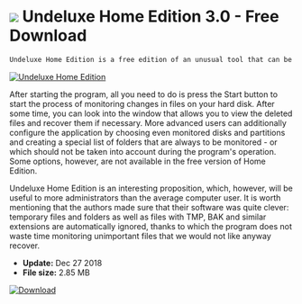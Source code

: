 # ![](https://cdn.softexe.net/static/icon/0/undeluxe-home-edition-9425.png) Undeluxe Home Edition 3.0 - Free Download

```sh
Undeluxe Home Edition is a free edition of an unusual tool that can be compared to the improved version of the system's basket mechanism. The program allows you to protect against deletion not only files deleted by the file explorer, but also data deleted by other applications without the user's knowledge.
```
[![Undeluxe Home Edition](https://gallery.dpcdn.pl/imgc/Tools/59217/g_-_420x350_1.5_-_x20150602194047_0.png)](https://softexe.net/win/disks-files/data-recovery/undeluxe-home-edition:adbe.html)

After starting the program, all you need to do is press the Start button to start the process of monitoring changes in files on your hard disk. After some time, you can look into the window that allows you to view the deleted files and recover them if necessary. More advanced users can additionally configure the application by choosing even monitored disks and partitions and creating a special list of folders that are always to be monitored - or which should not be taken into account during the program's operation. Some options, however, are not available in the free version of Home Edition.
 
 Undeluxe Home Edition is an interesting proposition, which, however, will be useful to more administrators than the average computer user. It is worth mentioning that the authors made sure that their software was quite clever: temporary files and folders as well as files with TMP, BAK and similar extensions are automatically ignored, thanks to which the program does not waste time monitoring unimportant files that we would not like anyway recover.


- **Update:** Dec 27 2018
- **File size:** 2.85 MB

[![Download](https://cdn.softexe.net/static/img/download.png)](https://softexe.net/win/disks-files/data-recovery/undeluxe-home-edition:adbe.html)

